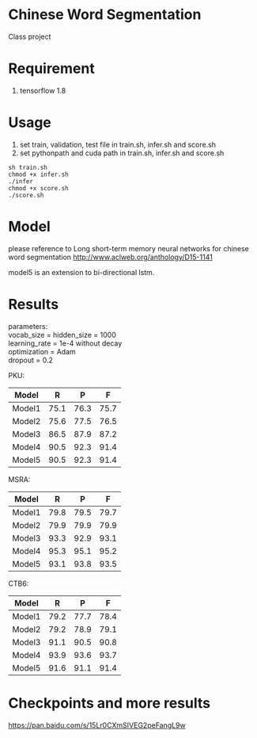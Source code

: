 # Chinese Word Segmentation

Class project

# Requirement
1. tensorflow 1.8

# Usage

1. set train, validation, test file in train.sh, infer.sh and score.sh
2. set pythonpath and cuda path in train.sh, infer.sh and score.sh

```
sh train.sh
chmod +x infer.sh
./infer
chmod +x score.sh
./score.sh
```

# Model
please reference to 
Long short-term memory neural networks for chinese word segmentation
http://www.aclweb.org/anthology/D15-1141

model5 is an extension to bi-directional lstm.

# Results
parameters:  
vocab_size = hidden_size = 1000  
learning_rate = 1e-4 without decay  
optimization = Adam  
dropout = 0.2  

PKU:  

|Model|R|P|F| 
|-|-|-|-| 
|Model1|75.1|76.3|75.7|
|Model2|75.6|77.5|76.5|
|Model3|86.5|87.9|87.2|
|Model4|90.5|92.3|91.4|
|Model5|90.5|92.3|91.4|
  
MSRA:  

|Model|R|P|F|
|-|-|-|-|
|Model1|79.8|79.5|79.7|
|Model2|79.9|79.9|79.9|
|Model3|93.3|92.9|93.1|
|Model4|95.3|95.1|95.2|
|Model5|93.1|93.8|93.5|
  
CTB6:  

|Model|R|P|F|
|-|-|-|-|
|Model1|79.2|77.7|78.4|
|Model2|79.2|78.9|79.1|
|Model3|91.1|90.5|90.8|
|Model4|93.9|93.6|93.7|
|Model5|91.6|91.1|91.4|

# Checkpoints and more results
https://pan.baidu.com/s/15Lr0CXmSIVEG2peFangL9w
